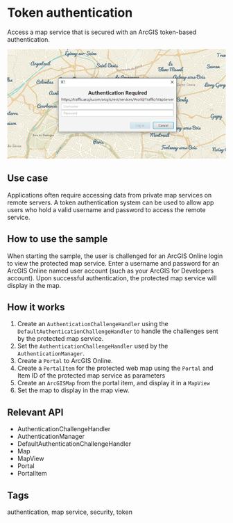 <h1>Token authentication</h1>

<p>Access a map service that is secured with an ArcGIS token-based authentication.</p>

<p><img src="TokenAuthentication.png"/></p>

<h2>Use case</h2>

<p>Applications often require accessing data from private map services on remote servers. A token authentication system can be used to allow app users who hold a valid username and password to access the remote service. </p>

<h2>How to use the sample</h2>

<p>When starting the sample, the user is challenged for an ArcGIS Online login to view the protected map service. Enter a username and password for an ArcGIS Online named user account (such as your ArcGIS for Developers account). Upon successful authentication, the protected map service will display in the map.</p>

<h2>How it works</h2>

<ol>
  <li>Create an <code>AuthenticationChallengeHandler</code> using the <code>DefaultAuthenticationChallengeHandler</code> to handle the challenges sent by the protected map service.</li>
  <li>Set the <code>AuthenticationChallengeHandler</code> used by the <code>AuthenticationManager</code>.</li>
  <li>Create a <code>Portal</code> to ArcGIS Online.</li>
  <li>Create a <code>PortalItem</code> for the protected web map using the <code>Portal</code> and Item ID of the protected map service as parameters</li>
  <li>Create an <code>ArcGISMap</code> from the portal item, and display it in a <code>MapView</code></li>
  <li>Set the map to display in the map view.</li>
</ol>

<h2>Relevant API</h2>

<ul>
  <li>AuthenticationChallengeHandler</li>
  <li>AuthenticationManager</li>
  <li>DefaultAuthenticationChallengeHandler</li>
  <li>Map</li>
  <li>MapView</li>
  <li>Portal</li>
  <li>PortalItem</li>
</ul>

<h2>Tags</h2>

<p>authentication, map service, security, token</p>